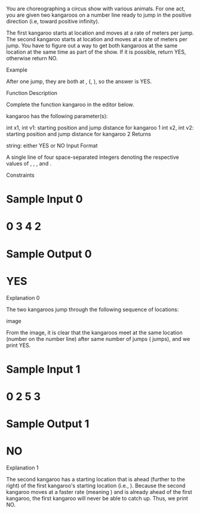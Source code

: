 You are choreographing a circus show with various animals. For one act, you are given two kangaroos on a number line ready to jump in the positive direction 
(i.e, toward positive infinity).

The first kangaroo starts at location  and moves at a rate of  meters per jump.
The second kangaroo starts at location  and moves at a rate of  meters per jump.
You have to figure out a way to get both kangaroos at the same location at the same time as part of the show. If it is possible, return YES, otherwise return NO.

Example




After one jump, they are both at , (, ), so the answer is YES.

Function Description

Complete the function kangaroo in the editor below.

kangaroo has the following parameter(s):

int x1, int v1: starting position and jump distance for kangaroo 1
int x2, int v2: starting position and jump distance for kangaroo 2
Returns

string: either YES or NO
Input Format

A single line of four space-separated integers denoting the respective values of , , , and .

Constraints

# Sample Input 0           

#   0 3 4 2                      

# Sample Output 0

#    YES

Explanation 0

The two kangaroos jump through the following sequence of locations:

image

From the image, it is clear that the kangaroos meet at the same location (number  on the number line) after same number of jumps ( jumps), and we print YES.

# Sample Input 1           

#   0 2 5 3 

# Sample Output 1

#    NO

Explanation 1

The second kangaroo has a starting location that is ahead (further to the right) of the first kangaroo's starting location (i.e., ). 
Because the second kangaroo moves at a faster rate (meaning ) and is already ahead of the first kangaroo, the first kangaroo will never be able to catch up.
Thus, we print NO.

